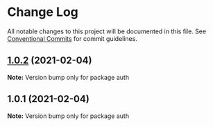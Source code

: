 # Change Log

All notable changes to this project will be documented in this file.
See [Conventional Commits](https://conventionalcommits.org) for commit guidelines.

## [1.0.2](https://github.com/smoon-alticast/redux-auth/compare/auth@1.0.1...auth@1.0.2) (2021-02-04)

**Note:** Version bump only for package auth





## 1.0.1 (2021-02-04)

**Note:** Version bump only for package auth

